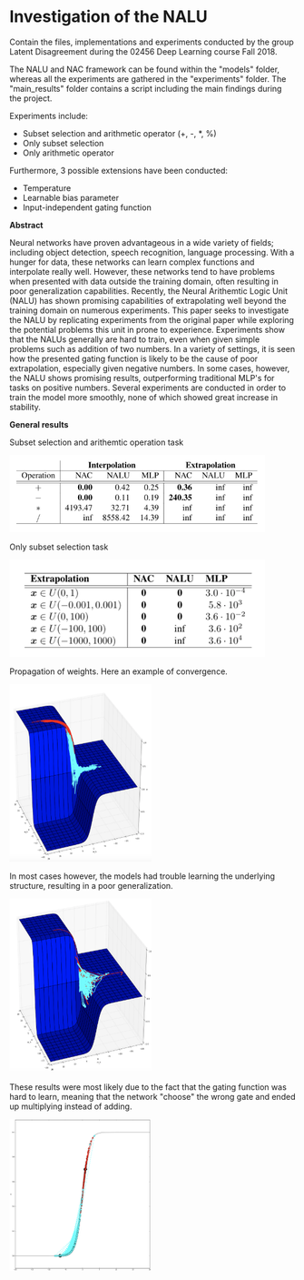 # Investigation of the NALU

Contain the files, implementations and experiments conducted by the group Latent Disagreement during the 02456 Deep Learning course Fall 2018.

The NALU and NAC framework can be found within the "models" folder, whereas all the experiments are gathered in the "experiments" folder. The "main_results" folder contains a script including the main findings during the project.

Experiments include:

* Subset selection and arithmetic operator (+, -, *, %)
* Only subset selection
* Only arithmetic operator

Furthermore, 3 possible extensions have been conducted:

* Temperature
* Learnable bias parameter
* Input-independent gating function

**Abstract**

Neural networks have proven advantageous in a wide variety of fields; including object detection, speech recognition, language processing. With a hunger for data, these networks can learn complex functions and interpolate really well. However, these networks tend to have problems when presented with data outside the training domain, often resulting in poor generalization capabilities. Recently, the Neural Arithemtic Logic Unit (NALU) has shown promising capabilities of extrapolating well beyond the training domain on numerous experiments. This paper seeks to investigate the NALU by replicating experiments from the original paper while exploring the potential problems this unit in prone to experience. Experiments show that the NALUs generally are hard to train, even when given simple problems such as addition of two numbers. In a variety of settings, it is seen how the presented gating function is likely to be the cause of poor extrapolation, especially given negative numbers. In some cases, however, the NALU shows promising results, outperforming traditional MLP's for tasks on positive numbers. Several experiments are conducted in order to train the model more smoothly, none of which showed great increase in stability.

**General results**

Subset selection and arithemtic operation task

<img src="https://github.com/FrederikWarburg/latent_disagreement/blob/master/Images/FullTask.png" width="450">

Only subset selection task

<img src="https://github.com/FrederikWarburg/latent_disagreement/blob/master/Images/SubsetTask.png" width="450">


Propagation of weights. Here an example of convergence.

<img src="https://github.com/FrederikWarburg/latent_disagreement/blob/master/Images/kai_uni_conv.png" width="250">

In most cases however, the models had trouble learning the underlying structure, resulting in a poor generalization.

<img src="https://github.com/FrederikWarburg/latent_disagreement/blob/master/Images/kai_uni_div.png" width="250">

These results were most likely due to the fact that the gating function was hard to learn, meaning that the network "choose" the wrong gate and ended up multiplying instead of adding.

<img src="https://github.com/FrederikWarburg/latent_disagreement/blob/master/Images/kai_uni_div_g.png" width="250">

